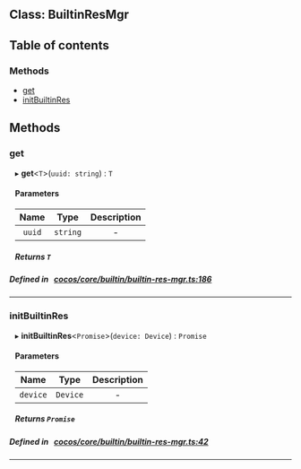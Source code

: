 
## Class: BuiltinResMgr





<div class="table-of-content">
<h2>Table of contents</h2>


### Methods

- [ get](#get)
- [ initBuiltinRes](#initBuiltinRes)
</div>

## Methods

### get
<div style="margin-left: 10px;">

▸   **get**<`T`\>(`uuid: string`) : `T`




<!---->
<!--    #### Returns `T` -->
<!---->

#### Parameters

| Name | Type | Description |
| :------: | :------: | :------: |
| `uuid` | `string` | - |



##### Returns `T`




</div>

##### Defined in &nbsp;   [cocos/core/builtin/builtin-res-mgr.ts:186](https://github.com/cocos-creator/engine/blob/c7bf6b8a9/cocos/core/builtin/builtin-res-mgr.ts#L186)&nbsp;
___
### initBuiltinRes
<div style="margin-left: 10px;">

▸   **initBuiltinRes**<`Promise`\>(`device: Device`) : `Promise`




<!---->
<!--    #### Returns `Promise` -->
<!---->

#### Parameters

| Name | Type | Description |
| :------: | :------: | :------: |
| `device` | `Device` | - |



##### Returns `Promise`




</div>

##### Defined in &nbsp;   [cocos/core/builtin/builtin-res-mgr.ts:42](https://github.com/cocos-creator/engine/blob/c7bf6b8a9/cocos/core/builtin/builtin-res-mgr.ts#L42)&nbsp;
___
<!---->



